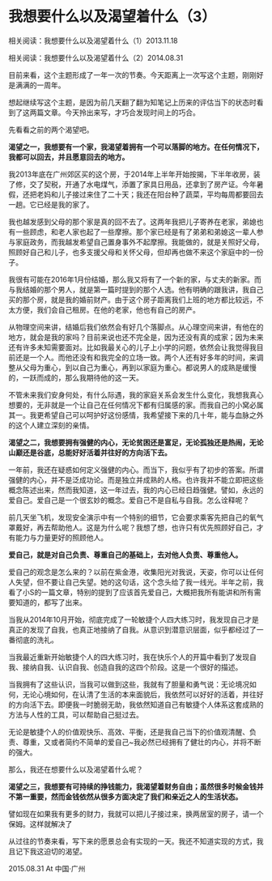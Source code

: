 # 我想要什么以及渴望着什么（3）

相关阅读：我想要什么以及渴望着什么（1）2013.11.18

相关阅读：我想要什么以及渴望着什么（2）2014.08.31

目前来看，这个主题形成了一年一次的节奏。今天距离上一次写这个主题，刚刚好是满满的一周年。

想起继续写这个主题，是因为前几天翻了翻为知笔记上历来的评估当下的状态时看到了这两篇文章。今天拎出来写，才巧合发现时间上的巧合。

先看看之前的两个渴望吧。

**渴望之一，我想要有一个家，我渴望着拥有一个可以落脚的地方。在任何情况下，我都可以回去，并且愿意回去的地方。**

我2013年底在广州郊区买的这个房，于2014年上半年开始按揭，下半年收房，装了修，交了契税，开通了水电煤气，添置了家具日用品，还拿到了房产证。今年暑假，还把老妈和儿子接过来住了二十天；我还在阳台种了蔬菜，平均每周都要回去一趟。它已经是我的家了。

我也越发感到父母的那个家是真的回不去了。这两年我把儿子寄养在老家，弟媳也有一些顾虑，和老人家也起了一些摩擦。那个家已经是有了弟弟和弟媳这一辈人参与家庭政务，而我越发希望自己置身事外不起摩擦。我能做的，就是关照好父母，照顾好自己和儿子，也多支援父母和关怀父母，但却再也做不来这个家庭中的一份子。

我很有可能在2016年1月份结婚，那么我又将有了一个新的家，与丈夫的新家。而与我结婚的那个男人，就是第一篇时提到的那个人选。他有明确的跟我讲，我自己买的那个房，就是我的婚前财产。由于这个房子距离我们上班的地方都比较远，不太方便，我们会自己租房。在他的老家，他也有自己的房产。

从物理空间来讲，结婚后我们依然会有好几个落脚点。从心理空间来讲，有他在的地方，就会是我的家吗？目前来说也还不完全是，因为还没有真的成家；因为未来还有许多未知需要面对。比如我最关心的儿子上小学的问题，依然会让我觉得我目前还是一个人。而他还没有和我完全的立场一致。两个人还有好多年的时间，来调整从父母为重心，到以自己为重心，再到以家庭为重心。都说男人的成熟是缓慢的，一跃而成的，那么我期待他的这一天。

不管未来我们安身何处，有什么际遇，我的家庭关系会发生什么变化，我想我真心想要的，无非就是一个让自己在任何情况下都有归属感的家。而我自己的小窝必属其一。我更希望自己可以呵护好这份感情，我希望接下来的几十年，能与血脉之外的这个人建立深刻的亲情。

**渴望之二，我想要拥有强健的内心，无论贫困还是富足，无论孤独还是热闹，无论山巅还是谷底，总能好好活着并往好的方向活下去。**

一年前，我还在疑惑如何定义强健的内心。而当下，我似乎有了初步的答案。所谓强健的内心，并不是泛成功论。而是独立并成熟的人格。也许我并不能立即把这些概念陈述出来，然而我知道，这一年过去，我的内心已经日趋强健。譬如，永远的爱自己。爱自己是一个很玄妙的概念。爱自己不是自私与自我。怎么诠释呢？

前几天坐飞机，发现安全演示中有一个特别的细节，它会要求乘客先把自己的氧气罩戴好，再去帮助他人。这是为什么呢？我想了想，也许只有优先照顾好自己，才有能力与力量更好的照顾他人。

**爱自己，就是对自己负责、尊重自己的基础上，去对他人负责、尊重他人。**

爱自己的观念是怎么来的？以前在紫金港，收集阳光对我说，天姿，你可以让任何人失望，但不要让自己失望。她的这句话，这个念头给了我一线光。半年之前，我看了小S的一篇文章，特别的提到了应该首先爱自己，大概把我所有能讲和所有需要知道的，都写了出来。

当我从2014年10月开始，彻底完成了一轮敏捷个人四大练习时，我发现自己才是真正的发现了自我，也真正地接纳了自我。从意识到潜意识层面，似乎都经过了一番彻底的洗礼。

当我最近重新开始敏捷个人的四大练习时，我在快乐个人的开篇中看到了发现自我、接纳自我、认识自我、创造自我的这四个阶段。这是一个很好的描述。

当我拥有了这些认识，当我可以做到这些，我就有了胆量和勇气说：无论境况如何，无论心境如何，在认清了生活的本来面貌后，我依然可以好好的活着，并往好的方向活下去。即便我一时脆弱无助，我依然知道自己有敏捷个人体系这套成熟的方法与人性的工具，可以帮助自己挺过去。

无论是敏捷个人的价值观快乐、高效、平衡，还是我自己当下的价值观清醒、负责、尊重，又或者简约不简单的爱自己~我必然已经拥有了健壮的内心，并将不断的强大。

那么，我还在想要什么以及渴望着什么呢？

**渴望之三，我想要有可持续的挣钱能力，我渴望着财务自由；虽然很多时候金钱并不第一重要，然而金钱依然从很多方面决定了我们和亲近之人的生活状态。**

譬如现在如果我有更多的财力，我就可以把儿子接过来，换两居室的房子，请一个保姆。这样就解决了

从过往的节奏来看，写下来的愿景总会有实现的一天。我还不知道实现的方式，我且记下我这迫切的渴望。

2015.08.31 At 中国·广州